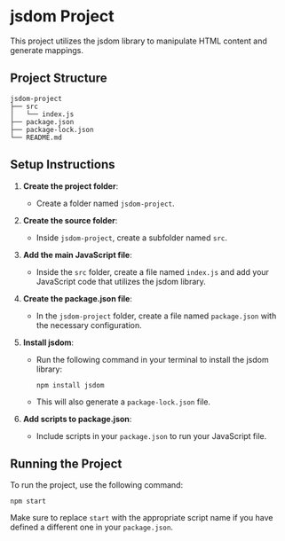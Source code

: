 # jsdom Project

This project utilizes the jsdom library to manipulate HTML content and generate mappings.

## Project Structure

```
jsdom-project
├── src
│   └── index.js
├── package.json
├── package-lock.json
└── README.md
```

## Setup Instructions

1. **Create the project folder**: 
   - Create a folder named `jsdom-project`.

2. **Create the source folder**: 
   - Inside `jsdom-project`, create a subfolder named `src`.

3. **Add the main JavaScript file**: 
   - Inside the `src` folder, create a file named `index.js` and add your JavaScript code that utilizes the jsdom library.

4. **Create the package.json file**: 
   - In the `jsdom-project` folder, create a file named `package.json` with the necessary configuration.

5. **Install jsdom**: 
   - Run the following command in your terminal to install the jsdom library:
     ```
     npm install jsdom
     ```
   - This will also generate a `package-lock.json` file.

6. **Add scripts to package.json**: 
   - Include scripts in your `package.json` to run your JavaScript file.

## Running the Project

To run the project, use the following command:

```
npm start
```

Make sure to replace `start` with the appropriate script name if you have defined a different one in your `package.json`.